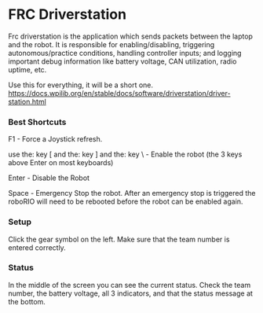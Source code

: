 # FRC Driverstation
Frc driverstation is the application which sends packets between the laptop and the robot. It is responsible for enabling/disabling, 
triggering autonomous/practice conditions, handling controller inputs; and logging important debug information like battery voltage, CAN utilization, radio uptime, etc. 

Use this for everything, it will be a short one. 
https://docs.wpilib.org/en/stable/docs/software/driverstation/driver-station.html

### Best Shortcuts
F1 - Force a Joystick refresh.

use the: key [ and the: key ] and the: key \ - Enable the robot (the 3 keys above Enter on most keyboards)

Enter - Disable the Robot

Space - Emergency Stop the robot. After an emergency stop is triggered the roboRIO will need to be rebooted before the robot can be enabled again.


### Setup
Click the gear symbol on the left.
Make sure that the team number is entered correctly.

### Status
In the middle of the screen you can see the current status.
Check  the team number, the battery voltage, all 3 indicators, and that the status message at the bottom.

